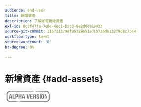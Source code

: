 ```yaml
---
audience: end-user
title: 新增資產
description: 了解如何新增資產
exl-id: 0c3f47fa-7e8e-4ec1-bac3-9e2d8ee19433
source-git-commit: 1157113798f95329651e71b726d6132f9d8c7544
workflow-type: tm+mt
source-wordcount: '0'
ht-degree: 0%

---
```


# 新增資產 {#add-assets}

![](../assets/do-not-localize/badge.png)
